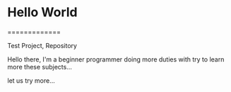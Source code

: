 # Hello World
=============

Test Project, Repository

Hello there, I'm a beginner programmer doing more duties with try to learn more these subjects...

let us try more...
